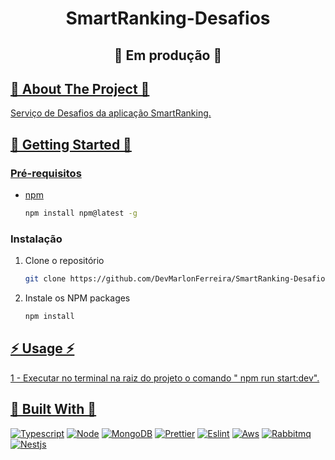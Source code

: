 <a name="readme-top"></a>

<h1 align="center">SmartRanking-Desafios</h1>

<h2 align="center">🚧 Em produção 🚧</h2>

<!-- ABOUT THE PROJECT -->
<h2 tabindex="-1" dir="auto"><a id="user-content--about-the-project" class="anchor" aria-hidden="true" tabindex="-1" href="#about-the-project">🔭 About The Project 🔭</h2>

Serviço de Desafios da aplicação SmartRanking.

<!-- GETTING STARTED -->
<h2 tabindex="-1" dir="auto"><a id="getting-started" class="anchor" aria-hidden="true" tabindex="-1" href="#getting-started">🚀 Getting Started 🚀</h2>


### Pré-requisitos

- npm

  ```sh
  npm install npm@latest -g
  ```

### Instalação

1. Clone o repositório
   ```sh
   git clone https://github.com/DevMarlonFerreira/SmartRanking-Desafio
   ```
2. Instale os NPM packages
   ```sh
   npm install
   ```

<!-- USAGE EXAMPLES -->
<h2 tabindex="-1" dir="auto"><a id="user-content--usage" class="anchor" aria-hidden="true" tabindex="-1" href="#-usage">⚡ Usage ⚡</h2>

1 - Executar no terminal na raiz do projeto o comando " npm run start:dev".

<h2 tabindex="-1" dir="auto"><a id="user-content--built-with" class="anchor" aria-hidden="true" tabindex="-1" href="#-built-with">🔧 Built With 🔧</h2>

[![Typescript][Typescript.org]][Typescript-url]
[![Node][Node.org]][Node-url]
[![MongoDB][mongodb.com]][MongoDB-url]
[![Prettier][prettier.io]][Prettier-url]
[![Eslint][eslint.org]][Eslint-url]
[![Aws][aws.com]][aws-url]
[![Rabbitmq][rabbitmq.io]][rabbitmq-url]
[![Nestjs][nestjs.com]][nestjs-url]

<!-- MARKDOWN LINKS & IMAGES -->
<!-- https://www.markdownguide.org/basic-syntax/#reference-style-links -->

[Node.org]: https://img.shields.io/badge/Node.js-43853D?style=for-the-badge&logo=node.js&logoColor=white
[Node-url]: https://nodejs.org

[Typescript.org]: https://img.shields.io/badge/TypeScript-007ACC?style=for-the-badge&logo=typescript&logoColor=white
[Typescript-url]: https://www.typescriptlang.org

[mongodb.com]: https://img.shields.io/badge/MongoDB-4EA94B?style=for-the-badge&logo=mongodb&logoColor=white
[MongoDB-url]: https://www.mongodb.com/

[eslint.org]: https://img.shields.io/badge/eslint-3A33D1?style=for-the-badge&logo=eslint&logoColor=white
[Eslint-url]: https://eslint.org/

[prettier.io]: https://img.shields.io/badge/prettier-1A2C34?style=for-the-badge&logo=prettier&logoColor=F7BA3E
[Prettier-url]: https://prettier.io/

[aws.com]: https://img.shields.io/badge/Amazon_AWS-232F3E?style=for-the-badge&logo=amazon-aws&logoColor=white
[aws-url]: https://aws.amazon.com/pt/

[rabbitmq.io]: https://img.shields.io/badge/rabbitmq-%23FF6600.svg?&style=for-the-badge&logo=rabbitmq&logoColor=white
[rabbitmq-url]: https://rabbitmq.com/

[nestjs.com]: https://img.shields.io/badge/nestjs-%23E0234E.svg?style=for-the-badge&logo=nestjs&logoColor=white
[nestjs-url]: https://nestjs.com/
